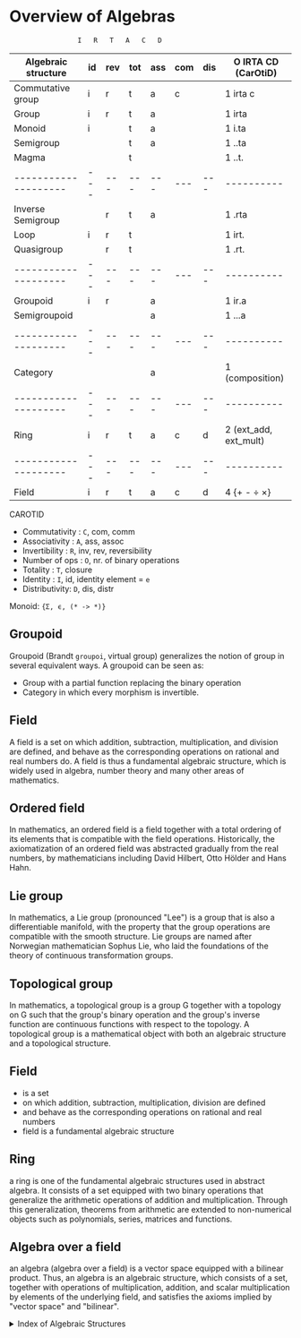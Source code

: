 # Overview of Algebras




                     I   R   T   A   C   D
Algebraic structure |id |rev|tot|ass|com|dis| O IRTA CD (CarOtiD)
--------------------|---|---|---|---|---|---|----------
Commutative group   | i | r | t | a | c |   | 1 irta c
Group               | i | r | t | a |   |   | 1 irta
Monoid              | i |   | t | a |   |   | 1 i.ta
Semigroup           |   |   | t | a |   |   | 1 ..ta
Magma               |   |   | t |   |   |   | 1 ..t.
--------------------|---|---|---|---|---|---|----------
Inverse Semigroup   |   | r | t | a |   |   | 1 .rta
Loop                | i | r | t |   |   |   | 1 irt.
Quasigroup          |   | r | t |   |   |   | 1 .rt.
--------------------|---|---|---|---|---|---|----------
Groupoid            | i | r |   | a |   |   | 1 ir.a
Semigroupoid        |   |   |   | a |   |   | 1 ...a
--------------------|---|---|---|---|---|---|----------
Category            |   |   |   | a |   |   | 1 (composition)
--------------------|---|---|---|---|---|---|----------
Ring                | i | r | t | a | c | d | 2 (ext_add, ext_mult)
--------------------|---|---|---|---|---|---|----------
Field               | i | r | t | a | c | d | 4 {+ - ÷ ×}


CAROTID
- Commutativity : `C`, com, comm
- Associativity : `A`, ass, assoc
- Invertibility : `R`, inv, rev, reversibility
- Number of ops : `O`, nr. of binary operations
- Totality      : `T`, closure
- Identity      : `I`, id, identity element = `e`
- Distributivity: `D`, dis, distr

Monoid: `{Σ, ϵ, (* -> *)}`



## Groupoid
Groupoid (Brandt `groupoi`, virtual group) generalizes the notion of group in several equivalent ways. A groupoid can be seen as:
- Group with a partial function replacing the binary operation
- Category in which every morphism is invertible.

## Field
A field is a set on which addition, subtraction, multiplication, and division are defined, and behave as the corresponding operations on rational and real numbers do. A field is thus a fundamental algebraic structure, which is widely used in algebra, number theory and many other areas of mathematics.

## Ordered field
In mathematics, an ordered field is a field together with a total ordering of its elements that is compatible with the field operations. Historically, the axiomatization of an ordered field was abstracted gradually from the real numbers, by mathematicians including David Hilbert, Otto Hölder and Hans Hahn.

## Lie group
In mathematics, a Lie group (pronounced "Lee") is a group that is also a differentiable manifold, with the property that the group operations are compatible with the smooth structure. Lie groups are named after Norwegian mathematician Sophus Lie, who laid the foundations of the theory of continuous transformation groups.

## Topological group
In mathematics, a topological group is a group G together with a topology on G such that the group's binary operation and the group's inverse function are continuous functions with respect to the topology. A topological group is a mathematical object with both an algebraic structure and a topological structure.

## Field
- is a set 
- on which addition, subtraction, multiplication, division are defined
- and behave as the corresponding operations on rational and real numbers
- field is a fundamental algebraic structure

## Ring
a ring is one of the fundamental algebraic structures used in abstract algebra. It consists of a set equipped with two binary operations that generalize the arithmetic operations of addition and multiplication. Through this generalization, theorems from arithmetic are extended to non-numerical objects such as polynomials, series, matrices and functions.

## Algebra over a field
an algebra (algebra over a field) is a vector space equipped with a bilinear product. Thus, an algebra is an algebraic structure, which consists of a set, together with operations of multiplication, addition, and scalar multiplication by elements of the underlying field, and satisfies the axioms implied by "vector space" and "bilinear".





<details><summary>Index of Algebraic Structures</summary><br>

* **Group-like**
  - Group
  - Abelian group (commutative group)
  - Semigroup     (group without closure)
  - Monoid
  - Rack and quandle
  - Quasigroup and loop
  - Magma
  - Lie group
* **Ring-like**
  - Ring
  - Semiring
  - Near-ring
  - Commutative ring
  - Integral domain
  - Field Division ring
* **Lattice-like**
  - Lattice
  - Semilattice
  - Complemented lattice
  - Total order
  - Heyting algebra
  - Boolean algebra
* **Module-like**
  - Module Group with operators
  - Vector space
  - Linear algebra
* **Algebra-like**
  - Algebra
  - Associative 
  - Non-associative
  - Composition algebra
  - Lie algebra
  - Graded
  - Bialgebra

</details><br>
